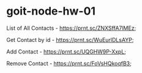 # goit-node-hw-01

List of All Contacts -  https://prnt.sc/ZNXSffA7lMEz;

Get Contact by id - https://prnt.sc/WuEurlDLsAYP;

Add Contact -  https://prnt.sc/UQGHW9P-XxpL;

Remove Contact - https://prnt.sc/FoVsHQkoqfB3;